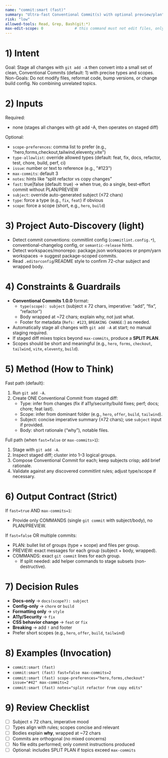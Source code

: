 ```yaml
---
name: "commit:smart (fast)"
summary: "Ultra-fast Conventional Commit(s) with optional preview/plan"
risk: "low"
allowed-tools: Read, Grep, Bash(git:*)
max-edit-scope: 0              # this command must not edit files, only craft commits
---
```


# 1) Intent
Goal: Stage all changes with `git add -A` then convert into a small set of clean,
Conventional Commits (default: 1) with precise types and scopes.
Non-Goals: Do not modify files, reformat code, bump versions, or change build config. No combining unrelated topics.

# 2) Inputs
Required:
- none (stages all changes with git add -A, then operates on staged diff)

Optional:
- `scope-preferences`: comma list to prefer (e.g., "hero,forms,checkout,tailwind,eleventy,vite")
- `type-allowlist`: override allowed types (default: feat, fix, docs, refactor, test, chore, build, perf, ci)
- `issue`: number or text to reference (e.g., "#123")
- `max-commits`: default 3
- `notes`: hints like “split refactor vs copy changes”
- `fast`: true|false (default: true) → when true, do a single, best-effort commit without PLAN/PREVIEW
- `subject`: override auto-generated subject (≤72 chars)
- `type`: force a type (e.g., `fix`, `feat`) if obvious
- `scope`: force a scope (short, e.g., `hero`, `build`)

# 3) Project Auto-Discovery (light)
- Detect commit conventions: commitlint config (`commitlint.config.*`), conventional-changelog config, or `semantic-release` hints.
- Detect workspaces/monorepo: package.json workspaces or pnpm/yarn workspaces → suggest package-scoped commits.
- Read `.editorconfig`/README style to confirm 72-char subject and wrapped body.

# 4) Constraints & Guardrails
- **Conventional Commits 1.0.0** format:
  - `type(scope): subject` (subject ≤ 72 chars, imperative: “add”, “fix”, “refactor”)
  - Body wrapped at ~72 chars; explain why, not just what.
  - Footer for metadata (`Refs: #123`, `BREAKING CHANGE:`) as needed.
- Automatically stage all changes with `git add -A` at start; no manual staging required.
- If staged diff mixes topics beyond `max-commits`, produce a **SPLIT PLAN**.
- Scopes should be short and meaningful (e.g., `hero`, `forms`, `checkout`, `tailwind`, `vite`, `eleventy`, `build`).

# 5) Method (How to Think)
Fast path (default):
1) Run `git add -A`.
2) Create ONE Conventional Commit from staged diff:
   - Type: infer from changes (fix if a11y/security/build fixes; perf; docs; chore; feat last).
   - Scope: infer from dominant folder (e.g., `hero`, `offer`, `build`, `tailwind`).
   - Subject: concise imperative summary (≤72 chars); use `subject` input if provided.
   - Body: short rationale (“why”), notable files.

Full path (when `fast=false` or `max-commits>1`):
1) Stage with `git add -A`.
2) Inspect staged diff; cluster into 1–3 logical groups.
3) Compose Conventional Commit for each; keep subjects crisp; add brief rationale.
4) Validate against any discovered commitlint rules; adjust type/scope if necessary.

# 6) Output Contract (Strict)
If `fast=true` AND `max-commits=1`:
- Provide only COMMANDS (single `git commit` with subject/body), no PLAN/PREVIEW.

If `fast=false` OR multiple commits:
- PLAN: bullet list of groups (type + scope) and files per group.
- PREVIEW: exact messages for each group (subject + body, wrapped).
- COMMANDS: exact `git commit` lines for each group.
  - If split needed: add helper commands to stage subsets (non-destructive).

# 7) Decision Rules
- **Docs-only** → `docs(scope?): subject`
- **Config-only** → `chore` or `build`
- **Formatting only** → `style`
- **A11y/Security** → `fix`
- **CSS behavior change** → `feat` or `fix`
- **Breaking** → add `!` and footer
- Prefer short scopes (e.g., `hero`, `offer`, `build`, `tailwind`)

# 8) Examples (Invocation)
- `commit:smart (fast)`
- `commit:smart (fast) fast=false max-commits=2`
- `commit:smart (fast) scope-preferences="hero,forms,checkout" issue="#42" max-commits=2`
- `commit:smart (fast) notes="split refactor from copy edits"`

# 9) Review Checklist
- [ ] Subject ≤ 72 chars, imperative mood
- [ ] Types align with rules; scopes concise and relevant
- [ ] Bodies explain **why**, wrapped at ~72 chars
- [ ] Commits are orthogonal (no mixed concerns)
- [ ] No file edits performed; only commit instructions produced
- [ ] Optional: includes SPLIT PLAN if topics exceed `max-commits`